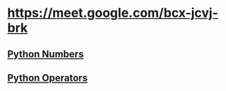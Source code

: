 # https://meet.google.com/bcx-jcvj-brk

## [Python Numbers](https://www.w3schools.com/python/python_numbers.asp)

## [Python Operators](https://www.w3schools.com/python/python_operators.asp)
